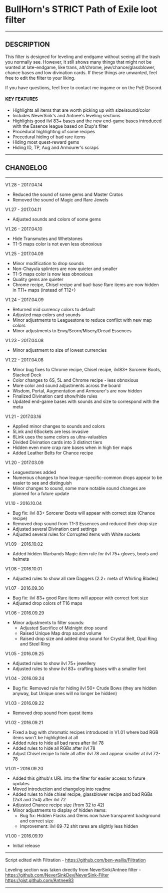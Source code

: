 # BullHorn's STRICT Path of Exile loot filter

---

## DESCRIPTION

This filter is designed for leveling and endgame without seeing all the trash you normally see. However, it still shows many things that might not be wanted at late-endgame, like trans, alt/chrome, jew/chance/glassblower, chance bases and low divination cards.
If these things are unwanted, feel free to edit the filter to your liking.

If you have questions, feel free to contact me ingame or on the PoE Discord.

#### KEY FEATURES

* Highlights all items that are worth picking up with size/sound/color
* Includes NeverSink's and Antnee's leveling sections
* Highlights good ilvl 83+ bases and the new end-game bases introduced with the Essence league based on Etup's filter
* Procedural highlighting of some recipes
* Precedural hiding of bad rare items
* Hiding most quest-reward gems
* Hiding ID, TP, Aug and Armourer's scraps

---
## CHANGELOG
---

V1.28 - 2017.04.14
* Reduced the sound of some gems and Master Cratos
* Removed the sound of Magic and Rare Jewels

V1.27 - 2017.04.11
* Adjusted sounds and colors of some gems

V1.26 - 2017.04.10
* Hide Transmutes and Whetstones
* T1-5 maps color is not even less obnoxious

V1.25 - 2017.04.09
* Minor modification to drop sounds
* Non-Chayula splinters are now quieter and smaller
* T1-5 maps color is now less obnoxious
* Quality gems are quieter
* Chrome recipe, Chisel recipe and bad-base Rare items are now hidden in T11+ maps (instead of T12+)

V1.24 - 2017.04.09
* Returned mid currency colors to default
* Adjusted map colors and sounds
* Minor adjustments to Leaguestone to reduce conflict with new map colors
* Minor adjustments to Envy/Scorn/Misery/Dread Essences

V1.23 - 2017.04.08
* Minor adjustment to size of lowest currencies

V1.22 - 2017.04.08
* Minor bug fixes to Chrome recipe, Chisel recipe, ilvl83+ Sorcerer Boots, Stacked Deck
* Color changes to 6S, 5L and Chrome recipe - less obnoxious
* More color and sound adjustments across the board
* Wisdom, Portal, Augmentation and Armourer's are now hidden
* Finalized Divination card show/hide rules
* Updated end-game bases with sounds and size to correspond with the meta

V1.21 - 2017.03.16
* Applied minor changes to sounds and colors
* 5Link and 6Sockets are less invasive
* 6Link uses the same colors as ultra-valuables
* Divided Divination cards into 3 distinct tiers
* Hidden even more crap rare bases when in high tier maps
* Added Leather Belts for Chance recipe

V1.20 - 2017.03.09
* Leaguestones added
* Numerous changes to how league-specific-common drops appear to be easier to see and distinguish
* Minor changes to sound, some more notable sound changes are planned for a future update

V1.10 - 2016.10.04
* Bug fix: ilvl 83+ Sorcerer Boots will appear with correct size (Chance recipe)
* Removed drop sound from T1-3 Essences and reduced their drop size
* Adjusted several Divination card settings
* Adjusted several rules for Corrupted items with White sockets

V1.09 - 2016.10.02
* Added hidden Warbands Magic item rule for ilvl 75+ gloves, boots and helmets

V1.08 - 2016.10.01
* Adjusted rules to show all rare Daggers (2.2+ meta of Whirling Blades)

V1.07 - 2016.09.30
* Bug fix: ilvl 83+ good Rare items will appear with correct font size
* Adjusted drop colors of T16 maps

V1.06 - 2016.09.29
* Minor adjustments to filter sounds:
  * Adjusted Sacrifice of Midnight drop sound
  * Raised Unique Map drop sound volume
  * Raised drop size and added drop sound for Crystal Belt, Opal Ring and Steel Ring

V1.05 - 2016.09.25
* Adjusted rules to show ilvl 75+ jewellery
* Adjusted rules to show ilvl 83+ crafting bases with a smaller font

V1.04 - 2016.09.24
* Bug fix: Removed rule for hiding ilvl 50+ Crude Bows (they are hidden anyway, but Unique ones will no longer be hidden)

V1.03 - 2016.09.22
* Removed drop sound from quest items

V1.02 - 2016.09.21
* Fixed a bug with chromatic recipes introduced in V1.01 where bad RGB items won't be highlighted at all
* Added rules to hide all bad rares after ilvl 78
* Added rules to hide all RGBs after ilvl 78
* Adjust Chisel recipe to hide all after ilvl 78 and appear smaller at ilvl 72-78

V1.01 - 2016.09.20
* Added this github's URL into the filter for easier access to future updates
* Moved introduction and changelog into readme
* Added rules to hide chisel recipe, glassblower recipe and bad RGBs (2x3 and 2x4) after ilvl 72
* Adjusted Chance recipe size (from 32 to 42)
* Minor adjustments to display of hidden items: 
   * Bug fix: Hidden Flasks and Gems now have transparent background and correct size
   * Improvement: ilvl 69-72 shit rares are slightly less hidden

V1.00 - 2016.09.19
* Initial release

---

Script edited with Filtration - https://github.com/ben-wallis/Filtration
 
Leveling section was taken directly from NeverSink/Antnee filter - https://github.com/NeverSinkDev/NeverSink-Filter https://gist.github.com/Antnee83

---
